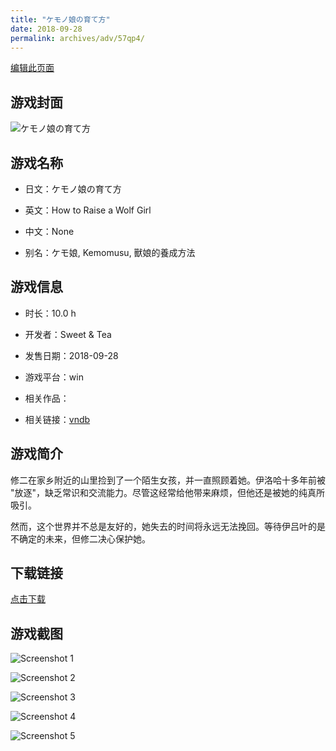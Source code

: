 ```yaml
---
title: "ケモノ娘の育て方"
date: 2018-09-28
permalink: archives/adv/57qp4/
---
```

[编辑此页面](https://github.com/ACG-3/ADV3-source/blob/main/source/_posts/%E3%82%B1%E3%83%A2%E3%83%8E%E5%A8%98%E3%81%AE%E8%82%B2%E3%81%A6%E6%96%B9.md)

## 游戏封面

![ケモノ娘の育て方](https://pan.timero.xyz/d/onedrive/img_lib_001/%E3%82%B1%E3%83%A2%E3%83%8E%E5%A8%98%E3%81%AE%E8%82%B2%E3%81%A6%E6%96%B9_cover.avif)


## 游戏名称

- 日文：ケモノ娘の育て方
- 英文：How to Raise a Wolf Girl
- 中文：None

- 别名：ケモ娘, Kemomusu, 獸娘的養成方法


## 游戏信息

- 时长：10.0 h
- 开发者：Sweet & Tea
- 发售日期：2018-09-28
- 游戏平台：win
- 相关作品：

- 相关链接：[vndb](https://vndb.org/v23281)


## 游戏简介

修二在家乡附近的山里捡到了一个陌生女孩，并一直照顾着她。伊洛哈十多年前被 "放逐"，缺乏常识和交流能力。尽管这经常给他带来麻烦，但他还是被她的纯真所吸引。

然而，这个世界并不总是友好的，她失去的时间将永远无法挽回。等待伊吕叶的是不确定的未来，但修二决心保护她。




## 下载链接

[点击下载](https://pan.timero.xyz/onedrive/adv_lib_001/%E3%82%B1%E3%83%A2%E3%83%8E%E5%A8%98%E3%81%AE%E8%82%B2%E3%81%A6%E6%96%B9)


## 游戏截图


![Screenshot 1](https://pan.timero.xyz/d/onedrive/img_lib_001/%E3%82%B1%E3%83%A2%E3%83%8E%E5%A8%98%E3%81%AE%E8%82%B2%E3%81%A6%E6%96%B9_Screenshot_1.avif)

![Screenshot 2](https://pan.timero.xyz/d/onedrive/img_lib_001/%E3%82%B1%E3%83%A2%E3%83%8E%E5%A8%98%E3%81%AE%E8%82%B2%E3%81%A6%E6%96%B9_Screenshot_2.avif)

![Screenshot 3](https://pan.timero.xyz/d/onedrive/img_lib_001/%E3%82%B1%E3%83%A2%E3%83%8E%E5%A8%98%E3%81%AE%E8%82%B2%E3%81%A6%E6%96%B9_Screenshot_3.avif)

![Screenshot 4](https://pan.timero.xyz/d/onedrive/img_lib_001/%E3%82%B1%E3%83%A2%E3%83%8E%E5%A8%98%E3%81%AE%E8%82%B2%E3%81%A6%E6%96%B9_Screenshot_4.avif)

![Screenshot 5](https://pan.timero.xyz/d/onedrive/img_lib_001/%E3%82%B1%E3%83%A2%E3%83%8E%E5%A8%98%E3%81%AE%E8%82%B2%E3%81%A6%E6%96%B9_Screenshot_5.avif)

